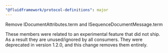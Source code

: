 ```yaml
---
"@fluidframework/protocol-definitions": major
---
```


Remove IDocumentAttributes.term and ISequenceDocumentMessage.term

These members were related to an experimental feature that did not ship. As a result they are unused/ignored by all consumers.
They were deprecated in version 1.2.0, and this change removes them entirely.
